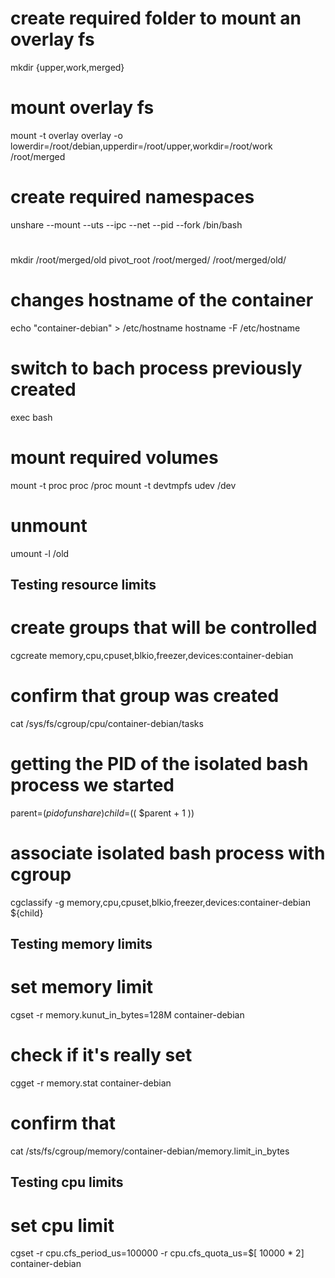 # create required folder to mount an overlay fs
mkdir {upper,work,merged}
# mount overlay fs
mount -t overlay overlay -o lowerdir=/root/debian,upperdir=/root/upper,workdir=/root/work /root/merged
# create required namespaces
unshare --mount --uts --ipc --net --pid --fork /bin/bash
# 
mkdir /root/merged/old
pivot_root /root/merged/ /root/merged/old/
# changes hostname of the container
echo "container-debian" > /etc/hostname
hostname -F /etc/hostname
# switch to bach process previously created
exec bash
# mount required volumes
mount -t proc proc /proc
mount -t devtmpfs udev /dev
# unmount 
umount -l /old


## Testing resource limits 

# create groups that will be controlled
cgcreate memory,cpu,cpuset,blkio,freezer,devices:container-debian
# confirm that group was created
cat /sys/fs/cgroup/cpu/container-debian/tasks
# getting the PID of the isolated bash process we started
parent=$(pidof unshare)
child=$(( $parent + 1 ))
# associate isolated bash process with cgroup
cgclassify -g memory,cpu,cpuset,blkio,freezer,devices:container-debian ${child}


## Testing memory limits
# set memory limit
cgset -r memory.kunut_in_bytes=128M container-debian
# check if it's really set
cgget -r memory.stat container-debian
# confirm that 
cat /sts/fs/cgroup/memory/container-debian/memory.limit_in_bytes

## Testing cpu limits
# set cpu limit
cgset -r cpu.cfs_period_us=100000 -r cpu.cfs_quota_us=$[ 10000 * 2] container-debian

